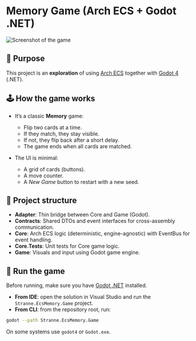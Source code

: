 # Memory Game (Arch ECS + Godot .NET)

![Screenshot of the game](docs/screenshot.png)

## 🎯 Purpose

This project is an **exploration** of using [Arch ECS](https://arch-ecs.gitbook.io/arch) together with [Godot 4](https://godotengine.org/) (.NET).

## 🕹️ How the game works

- It’s a classic **Memory** game:
  - Flip two cards at a time.
  - If they match, they stay visible.
  - If not, they flip back after a short delay.
  - The game ends when all cards are matched.

- The UI is minimal:  
  - A grid of cards (buttons).  
  - A move counter.  
  - A *New Game* button to restart with a new seed.

## 🧩 Project structure

- **Adapter**: Thin bridge between Core and Game (Godot).  
- **Contracts**: Shared DTOs and event interfaces for cross-assembly communication.
- **Core**: Arch ECS logic (deterministic, engine-agnostic) with EventBus for event handling.
- **Core.Tests**: Unit tests for Core game logic.
- **Game**: Visuals and input using Godot game engine.

## 🚀 Run the game

Before running, make sure you have [Godot .NET](https://godotengine.org/download/) installed.

- **From IDE**: open the solution in Visual Studio and run the `Stranne.EcsMemory.Game` project.  
- **From CLI**: from the repository root, run:

```bash
godot --path Stranne.EcsMemory.Game
```

On some systems use `godot4` or `Godot.exe`.
